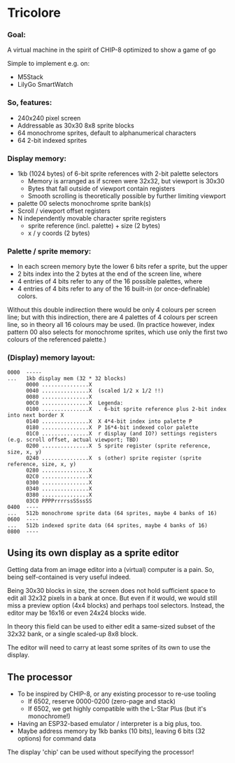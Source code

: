 # Tricolore

### Goal:
A virtual machine in the spirit of CHIP-8
optimized to show a game of go

Simple to implement e.g. on:
- M5Stack
- LilyGo SmartWatch

### So, features:
- 240x240 pixel screen
- Addressable as 30x30 8x8 sprite blocks
- 64 monochrome sprites, default to alphanumerical characters
- 64 2-bit indexed sprites

### Display memory:
- 1kb (1024 bytes) of 6-bit sprite references with 2-bit palette selectors
  - Memory is arranged as if screen were 32x32, but viewport is 30x30
  - Bytes that fall outside of viewport contain registers
  - Smooth scrolling is theoretically possible by further limiting viewport
- palette 00 selects monochrome sprite bank(s)
- Scroll / viewport offset registers
- N independently movable character sprite registers
  - sprite reference (incl. palette) + size (2 bytes)
  - x / y coords (2 bytes)

### Palette / sprite memory:
- In each screen memory byte the lower 6 bits refer a sprite, but the upper
- 2 bits index into the 2 bytes at the end of the screen line, where
- 4 entries of 4 bits refer to any of the 16 possible palettes, where
- 4 entries of 4 bits refer to any of the 16 built-in (or once-definable) colors.

Without this double indirection there would be only 4 colours per screen line;
but with this indirection, there are 4 palettes of 4 colours per screen line,
so in theory all 16 colours may be used. (In practice however, index pattern
00 also selects for monochrome sprites, which use only the first two colours
of the referenced palette.)


### (Display) memory layout:

    0000  -----
    ...   1kb display mem (32 * 32 blocks)
          0000 ...............X
          0040 ...............X  (scaled 1/2 x 1/2 !!)
          0080 ...............X
          00C0 ...............X  Legenda:
          0100 ...............X  . 6-bit sprite reference plus 2-bit index into next border X
          0140 ...............X  X 4*4-bit index into palette P
          0180 ...............X  P 16*4-bit indexed color palette
          01C0 ...............X  r display (and IO?) settings registers (e.g. scroll offset, actual viewport; TBD)
          0200 ...............X  S sprite register (sprite reference, size, x, y)
          0240 ...............X  s (other) sprite register (sprite reference, size, x, y)
          0280 ...............X
          02C0 ...............X
          0300 ...............X
          0340 ...............X
          0380 ...............X
          03C0 PPPPrrrrssSSssSS
    0400  ----
    ...   512b monochrome sprite data (64 sprites, maybe 4 banks of 16)
    0600  ----
    ...   512b indexed sprite data (64 sprites, maybe 4 banks of 16)
    0800  ----


## Using its own display as a sprite editor

Getting data from an image editor into a (virtual) computer is a pain.
So, being self-contained is very useful indeed.

Being 30x30 blocks in size, the screen does not hold sufficient space to edit
all 32x32 pixels in a bank at once. But even if it would, we would still miss a
preview option (4x4 blocks) and perhaps tool selectors. Instead, the editor may
be 16x16 or even 24x24 blocks wide.

In theory this field can be used to either edit a same-sized subset of the
32x32 bank, or a single scaled-up 8x8 block.

The editor will need to carry at least some sprites of its own to use the
display.


## The processor

- To be inspired by CHIP-8, or any existing processor to re-use tooling
  - If 6502, reserve 0000-0200 (zero-page and stack)
  - If 6502, we get highly compatible with the L-Star Plus (but it's monochrome!)
- Having an ESP32-based emulator / interpreter is a big plus, too.
- Maybe address memory by 1kb banks (10 bits),
  leaving 6 bits (32 options) for command data

The display 'chip' can be used without specifying the processor!


